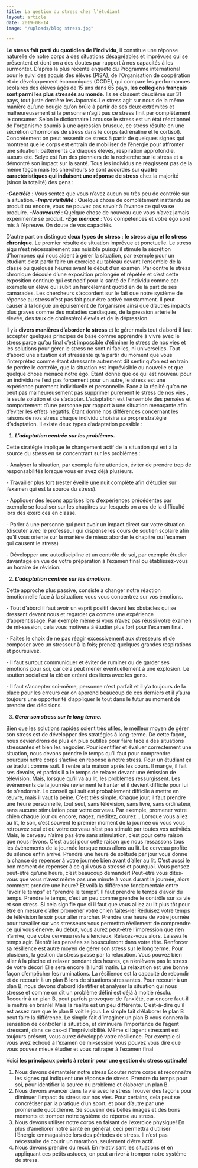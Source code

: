 ```yaml
---
title: La gestion du stress chez l’étudiant
layout: article
date: 2019-08-14
image: "/uploads/blog stress.jpg"

---
```

**Le stress fait parti du quotidien de l’individu**, il constitue une réponse naturelle de notre corps à des situations désagréables et imprévues qui se présentent et dont on a des doutes par rapport à nos capacités à les surmonter.
D’après la plus récente enquête du Programme international pour le suivi des acquis des élèves (PISA), de l’Organisation de coopération et de développement économiques (OCDE), qui compare les performances scolaires des élèves âgés de 15 ans dans 65 pays, **les collégiens français sont parmi les plus stressés au monde**. Ils se classent deuxième sur 31 pays, tout juste derrière les Japonais.
Le stress agit sur nous de la même manière qu’une bougie qu’on brûle à partir de ses deux extrémités et malheureusement si la personne n’agit pas ce stress finit par complètement le consumer.
Selon le dictionnaire Larousse le stress est un état réactionnel de l'organisme soumis à une agression brusque, ce stress résulte en une sécrétion d’hormones de stress dans le corps (adrénaline et le cortisol). Concrètement on peut ressentir ce stress à partir de quelques signes qui montrent que le corps est entrain de mobiliser de l’énergie pour affronter une situation: battements cardiaques élevés, respiration approfondie, sueurs etc.
Selye est l’un des pionniers de la recherche sur le stress et a démontré son impact sur la santé. Tous les individus ne réagissent pas de la même façon mais les chercheurs se sont accordés sur **quatre caractéristiques qui induisent une réponse de stress** chez la majorité (sinon la totalité) des gens :

**_-Contrôle_** : Vous sentez que vous n’avez aucun ou très peu de contrôle sur la situation.
**_-Imprévisibilité_** : Quelque chose de complètement inattendu se produit ou encore, vous ne pouvez pas savoir à l’avance ce qui va se produire.
**_-Nouveauté_** : Quelque chose de nouveau que vous n’avez jamais expérimenté se produit.
**_-Égo menacé_** : Vos compétences et votre égo sont mis à l’épreuve. On doute de vos capacités.

D’autre part on distingue **deux types de stress** : **le stress aigu et le stress chronique**. Le premier résulte de situation imprévue et ponctuelle. Le stress aigu n’est nécessairement pas nuisible puisqu’il stimule la sécrétion d’hormones qui nous aident à gérer la situation, par exemple pour un étudiant c’est partir faire un exercice au tableau devant l’ensemble de la classe ou quelques heures avant le début d’un examen.
Par contre le stress chronique découle d’une exposition prolongée et répétée et c’est cette exposition continue qui est nocif pour la santé de l’individu comme par exemple un élève qui subit un harcèlement quotidien de la part de ses camarades. Les chercheurs s’accordent sur le fait que notre système de réponse au stress n’est pas fait pour être activé constamment. Il peut causer à la longue un épuisement de l’organisme ainsi que d’autres impacts plus graves comme des maladies cardiaques, de la pression artérielle élevée, des taux de cholestérol élevés et de la dépression.

Il y’a **divers manières d’aborder le stress** et le gérer mais tout d’abord il faut accepter quelques principes de base comme apprendre à vivre avec le stress parce qu’au final c’est impossible d’éliminer le stress de nos vies et les solutions pour gérer le stress ne sont ni faciles, ni universelles. Tout d’abord une situation est stressante qu’à partir du moment que vous l’interprétez comme étant stressante autrement dit sentir qu’on est en train de perdre le contrôle, que la situation est imprévisible ou nouvelle et que quelque chose menace notre égo. Étant donné que ce qui est nouveau pour un individu ne l’est pas forcement pour un autre, le stress est une expérience purement individuelle et personnelle.
Face à la réalité qu’on ne peut pas malheureusement pas supprimer purement le stress de nos vies , la seule solution et de s’adapter. L’adaptation est l’ensemble des pensées et comportement d’une personne par rapport à une situation menaçante afin d’éviter les effets négatifs. Étant donné nos différences concernant les raisons de nos stress chaque individu choisira sa propre stratégie d’adaptation. Il existe deux types d’adaptation possible :

1. **_L’adaptation centrée sur les problèmes._**

Cette stratégie implique le changement actif de la situation qui est à la source du stress en se concentrant sur les problèmes :

\-  Analyser la situation, par exemple faire attention, éviter de prendre trop de responsabilités lorsque vous en avez déjà plusieurs. 

\-  Travailler plus fort (rester éveillé une nuit complète afin d’étudier sur l’examen qui est la source du stress). 

\-   Appliquer des leçons apprises lors d’expériences précédentes par exemple se focaliser sur les chapitres sur lesquels on a eu de la difficulté lors des exercices en classe. 

\-   Parler à une personne qui peut avoir un impact direct sur votre situation (discuter avec le professeur qui dispense les cours de soutien scolaire afin qu’il vous oriente sur la manière de mieux aborder le chapitre ou l’examen qui causent le stress) 

\-   Développer une autodiscipline et un contrôle de soi, par exemple étudier davantage en vue de votre préparation à l’examen final ou établissez-vous un horaire de révision.

2. **_L’adaptation centrée sur les émotions._**

Cette approche plus passive, consiste à changer notre réaction émotionnelle face à la situation: vous vous concentrez sur vos émotions. 

\-   Tout d’abord il faut avoir un esprit positif devant les obstacles qui se dressent devant nous et regarder ça comme une expérience d’apprentissage. Par exemple même si vous n’avez pas réussi votre examen de mi-session, cela vous motivera à étudier plus fort pour l’examen final.

\-    Faites le choix de ne pas réagir excessivement aux stresseurs et de composer avec un stresseur à la fois; prenez quelques grandes respirations et poursuivez. 

\-    Il faut surtout communiquer et éviter de ruminer ou de garder ses émotions pour soi, car cela peut mener éventuellement à une explosion. Le soutien social est la clé en créant des liens avec les gens. 

\-    Il faut s’accepter soi-même, personne n’est parfait et il y’a toujours de la place pour les erreurs car on apprend beaucoup de ces derniers et il y’aura toujours une opportunité d’appliquer le tout dans le futur au moment de prendre des décisions.

3. **_Gérer son stress sur le long terme._**

Bien que les solutions rapides soient très utiles, le meilleur moyen de gérer son stress est de développer des stratégies à long-terme. De cette façon, nous deviendrons de plus en plus outillés pour faire face à des situations stressantes et bien les négocier.
Pour identifier et évaluer correctement une situation, nous devons prendre le temps qu’il faut pour comprendre pourquoi notre corps s’active en réponse à notre stress.
Pour un étudiant ça se traduit comme suit. Il rentre à la maison après les cours. Il mange, il fait ses devoirs, et parfois il a le temps de relaxer devant une émission de télévision. Mais, lorsque qu’il va au lit, les problèmes ressurgissent. Les événements de la journée reviennent le hanter et il devient difficile pour lui de s’endormir. Le conseil qui suit est probablement difficile à mettre en œuvre, mais il vaut la peine. C’est très simple. Chaque jour, il faut prendre une heure personnelle, tout seul, sans télévision, sans livre, sans ordinateur, sans aucune stimulation pour votre cerveau. Par exemple, promener votre chien chaque jour ou encore, nagez, méditez, courez…
Lorsque vous allez au lit, le soir, c’est souvent le premier moment de la journée où vous vous retrouvez seul et où votre cerveau n’est pas stimulé par toutes vos activités. Mais, le cerveau n’aime pas être sans stimulation, c’est pour cette raison que nous rêvons. C’est aussi pour cette raison que nous ressassons tous les événements de la journée lorsque nous allons au lit. Le cerveau profite du silence enfin arrivé.
Prendre une heure de solitude par jour vous donne la chance de repenser à votre journée bien avant d’aller au lit. C’est aussi le bon moment de repenser à ce qui vous a stressé et pourquoi. Vous pensez peut-être qu’une heure, c’est beaucoup demander! Peut-être vous dites-vous que vous n’avez même pas une minute à vous durant la journée, alors comment prendre une heure? Et voilà la différence fondamentale entre “avoir le temps” et “prendre le temps”. Il faut prendre le temps d’avoir du temps. Prendre le temps, c’est un peu comme prendre le contrôle sur sa vie et son stress. Si cela signifie que  si il faut que vous alliez au lit plus tôt pour être en mesure d’aller promener votre chien faites-le! Réduisez votre temps de télévision le soir pour aller marcher.
Prendre une heure de votre journée pour travailler sur vos stresseurs vous permettra réellement de comprendre ce qui vous énerve. Au début, vous aurez peut-être l’impression que rien n’arrive, que votre cerveau reste silencieux. Relaxez-vous alors. Laissez le temps agir. Bientôt les pensées se bousculeront dans votre tête.
Renforcer sa résilience est autre moyen de gérer son stress sur le long terme. Pour plusieurs, la gestion du stress passe par la relaxation. Vous pouvez bien aller à la piscine et relaxer pendant des heures, ça n’enlèvera pas le stress de votre décor! Elle sera encore là lundi matin. La relaxation est une bonne façon d’empêcher les ruminations. La résilience est la capacité de rebondir et de recourir à un plan B lors de situations stressantes.
Pour recourir à un plan B, nous devons d’abord identifier et analyser la situation qui nous stresse et comme on dit un problème défini est déjà à moitié résolu. Recourir à un plan B, peut parfois provoquer de l’anxiété, car encore faut-il le mettre en branle! Mais la réalité est un peu différente. C’est-à-dire qu’il est assez rare que le plan B voit le jour. Le simple fait d’élaborer le plan B peut faire la différence.
Le simple fait d’imaginer un plan B vous donnera la sensation de contrôler la situation, et diminuera l’importance de l’agent stressant, dans ce cas-ci l’imprévisibilité. Même si l’agent stressant est toujours présent, vous aurez développé votre résilience. Par exemple si vous avez échoué à l’examen de mi-session vous pouvez vous dire que vous pouvez mieux étudier et vous rattraper à l’examen final

Voici **les principaux points à retenir pour une gestion du stress optimale!**

1. Nous devons démanteler notre stress
   Écouter notre corps et reconnaître les signes qui indiquent une réponse de stress.
   Prendre du temps pour soi, pour identifier la source du problème et élaborer un plan B.
2. Nous devons avancer dans la vie avec le stress
   Trouver des façons pour diminuer l’impact du stress sur nos vies. Pour certains, cela peut se concrétiser par la pratique d’un sport, et pour d’autre par une promenade quotidienne. Se souvenir des belles images et des bons moments et tromper notre système de réponse au stress.
3. Nous devons utiliser notre corps en faisant de l’exercice physique! En plus d’améliorer notre santé en général, ceci permettra d’utiliser l’énergie emmagasinée lors des périodes de stress. Il n’est pas nécessaire de courir un marathon, seulement d’être actif.
4. Nous devons prendre du recul. En relativisant les situations et en appliquant ces petits astuces, on peut arriver à tromper notre système de stress.